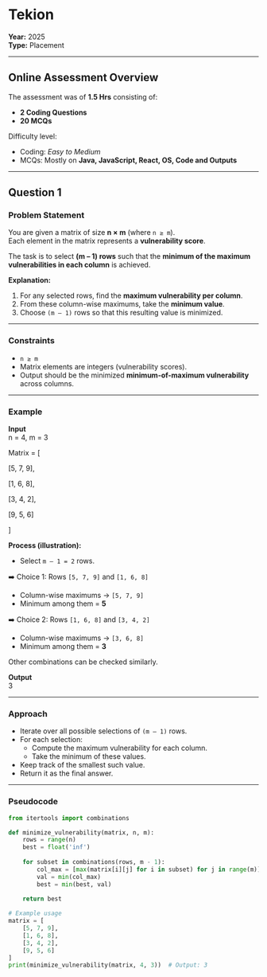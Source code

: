 # Tekion  
**Year:** 2025  
**Type:** Placement  

---

## Online Assessment Overview  
The assessment was of **1.5 Hrs** consisting of:  
- **2 Coding Questions**  
- **20 MCQs**  

Difficulty level:  
- Coding: *Easy to Medium*  
- MCQs: Mostly on **Java, JavaScript, React, OS, Code and Outputs**  

---

## Question 1  

### Problem Statement  

You are given a matrix of size **n × m** (where `n ≥ m`).  
Each element in the matrix represents a **vulnerability score**.  

The task is to select **(m – 1) rows** such that the **minimum of the maximum vulnerabilities in each column** is achieved.  

**Explanation:**  
1. For any selected rows, find the **maximum vulnerability per column**.  
2. From these column-wise maximums, take the **minimum value**.  
3. Choose `(m – 1)` rows so that this resulting value is minimized.  

---

### Constraints  
- `n ≥ m`  
- Matrix elements are integers (vulnerability scores).  
- Output should be the minimized **minimum-of-maximum vulnerability** across columns.  

---

### Example  

**Input**  
n = 4, m = 3

Matrix = [

[5, 7, 9],

[1, 6, 8],

[3, 4, 2],

[9, 5, 6]

]


**Process (illustration):**  

- Select `m – 1 = 2` rows.  

➡️ Choice 1: Rows `[5, 7, 9]` and `[1, 6, 8]`  
- Column-wise maximums → `[5, 7, 9]`  
- Minimum among them = **5**  

➡️ Choice 2: Rows `[1, 6, 8]` and `[3, 4, 2]`  
- Column-wise maximums → `[3, 6, 8]`  
- Minimum among them = **3**  

Other combinations can be checked similarly.  

**Output**  
3


---

### Approach  

- Iterate over all possible selections of `(m – 1)` rows.  
- For each selection:  
  - Compute the maximum vulnerability for each column.  
  - Take the minimum of these values.  
- Keep track of the smallest such value.  
- Return it as the final answer.  

---

### Pseudocode  

```python
from itertools import combinations

def minimize_vulnerability(matrix, n, m):
    rows = range(n)
    best = float('inf')
    
    for subset in combinations(rows, m - 1):
        col_max = [max(matrix[i][j] for i in subset) for j in range(m)]
        val = min(col_max)
        best = min(best, val)
    
    return best

# Example usage
matrix = [
    [5, 7, 9],
    [1, 6, 8],
    [3, 4, 2],
    [9, 5, 6]
]
print(minimize_vulnerability(matrix, 4, 3))  # Output: 3


